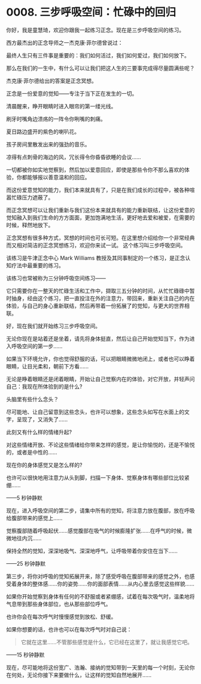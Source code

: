 # 0008. 三步呼吸空间：忙碌中的回归

你好，我是童慧琦，欢迎你跟我一起练习正念。现在是三步呼吸空间的练习。

西方最杰出的正念导师之一杰克康·菲尔德曾说过：

最终人生只有三件事是重要的：我们如何活过，我们如何爱过，我们如何放下。

那么在我们的一生中，有什么可以让我们把这人生的三要事完成得尽量圆满些呢？

杰克康·菲尔德给出的答案是正念冥想。

正念是一份爱意的觉知——专注于当下正在发生的一切。

清晨醒来，睁开眼睛时进入眼帘的第一缕光线。

刷牙时嘴角边溃疡的一阵令你咧嘴的刺痛。

夏日路边盛开的紫色的喇叭花。

孩子房间里散发出来的强劲的音乐。

凉得有点刺骨的海边的风，冗长得令你昏昏欲睡的会议……

一切都被你如实地觉察到，然后加以爱意回应，即使是那些令你不那么喜欢的体验，你都能够报以善意温和的回应。

而这份爱意觉知的能力，我们本来就具有了，只是在我们成长的过程中，被各种喧嚣忙碌压力遮蔽了。

而正念冥想可以让我们重新与我们这份本来就具有的能力重新联结，让这份爱意的觉知融入到我们生命的方方面面，更加饱满地生活，更好地去爱和被爱，在需要的时候，释然地放下。

正念冥想有很多种方式，冥想的时间也可长可短。在这里想介绍给你一个非常经典而又相对简洁的正念冥想练习，欢迎你来试一试。
这个练习叫三步呼吸空间。 

该练习是牛津正念中心 Mark Williams 教授及其同事制定的一个练习，是正念认知疗法中最重要的练习。

该练习也常被称为三分钟呼吸空间练习——

它只需要你在一整天的忙碌生活和工作中，撷取三五分钟的时间，从忙忙碌碌中暂时抽身，经由这个练习，把一直投注在外的注意力，带回来，重新关注自己的内在体验，与自己的身心重新联结，然后再带着一份拓展了的觉知，与更大的世界相联。

好，现在我们就开始练习三步呼吸空间。

无论你现在是站着还是坐着，请先将身体挺直，然后让自己开始觉知当下，作为进入呼吸空间的第一步……

如果当下环境允许，你也觉得舒服的话，可以把眼睛微微地闭上，或者也可以睁着眼睛，让目光柔和，朝前下方看……

无论是睁着眼睛还是闭着眼睛，开始让自己觉察内在的体验，对它开放，并轻声问自己：我现在所体验到的是什么?

头脑里有些什么念头？

尽可能地、让自己留意到这些念头，也许可以想象，这些念头如写在水面上的文字，呈现了，又消失了……

此刻又有什么样的情绪升起?

对这些情绪开放、不论这些情绪给你带来怎样的感觉，是让你愉悦的，还是不愉悦的，或者是中性的……

现在你的身体感觉又是怎么样的?

也许可以很快地用注意力从头到脚，扫描一下身体、觉察身体有哪些部位比较紧绷……

——5 秒钟静默

现在，进入呼吸空间的第二步，请集中所有的觉知，将注意力放在腹部，放在呼吸给腹部带来的感觉上……

觉察腹部随着呼吸起伏……感觉腹部在吸气的时候膨隆扩张……在呼气的时候，微微地往内沉……

保持全然的觉知，深深地吸气、深深地呼气，让呼吸带着你安住在当下……

——25 秒钟静默

第三步，将你对呼吸的觉知拓展开来，除了感受呼吸在腹部带来的感觉之外，也感受着身体的整体感……你的姿势……你的面部表情……从内心里去感觉这些样貌……

如果你开始觉察到身体有任何的不舒服或者紧绷感，试着在每次吸气时，温柔地将气息带到那些身体部位，也从那些部位呼气。

也许你会在每次呼气时慢慢感觉到放松、舒缓。

如果你想要的话，也许也可以在每次呼气时对自己说：

> 它就在这里……不管那些感觉是什么，它已经在这里了，就让我感觉它吧。

——15 秒钟静默

现在，尽可能地将这份宽广、浩瀚、接纳的觉知带到一天里的每一个时刻，无论你在何处，无论你接下来要做什么，让这样的觉知自然地展开……


